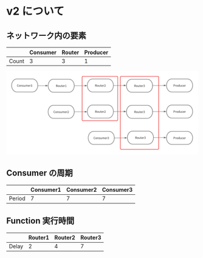 # v2 について

## ネットワーク内の要素

|       | Consumer | Router | Producer |
| ----- | -------- | ------ | -------- |
| Count | 3        | 3      | 1        |

![v2のネットワーク](/src/public/image/v2/nw.png "v2のネットワーク")

## Consumer の周期

|        | Consumer1 | Consumer2 | Consumer3 |
| ------ | --------- | --------- | --------- |
| Period | 7         | 7         | 7         |

## Function 実行時間

|       | Router1 | Router2 | Router3 |
| ----- | ------- | ------- | ------- |
| Delay | 2       | 4       | 7       |
